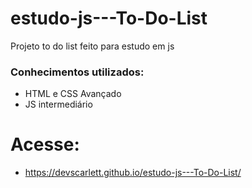 # estudo-js---To-Do-List
Projeto to do list feito para estudo em js
### Conhecimentos utilizados:
- HTML e CSS Avançado
- JS intermediário

# Acesse:
- https://devscarlett.github.io/estudo-js---To-Do-List/
